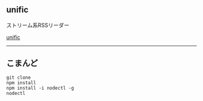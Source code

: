 unific
---

ストリーム系RSSリーダー

[unific](http://unific.net)

---

## こまんど

    git clone
    npm install
    npm install -i nodectl -g
    nodectl
